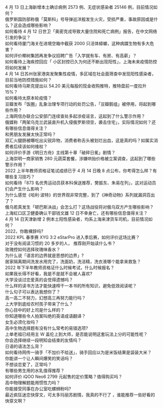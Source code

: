 4 月 13 日上海新增本土确诊病例 2573 例、无症状感染者 25146 例，目前情况如何？  
俄罗斯国防部称俄「莫斯科」号导弹巡洋舰发生火灾，受损严重，事故原因或是什么？这会造成哪些影响？  
如何看待 4 月 12 日世卫「奥密克戎导致大量住院和死亡病例」报告，在中文网络引发的争议？  
如何看待厦门海关在进境空箱中截获 2000 只活体蟑螂，这种病媒生物有多大危害？  
如何评价椰树集团再发争议招聘广告「入学就有车、有房、有高薪」？  
如何看待上海疾控回应「 小区封控已久为何还不断出现阳性」，上海未来疫情防控将如何发展？  
4 月 14 日苏州张家港突发聚集性疫情，多区域在社会面筛查中发现阳性感染者，目前当地防控措施如何？  
如何看待马斯克提出以 54.20 美元每股的现金收购推特，推特盘前一度拉升 15%？  
如何看待太原本轮疫情？  
豆瓣发布「饭圈」乱象治理专项行动的处罚公告，「豆瓣鹅组」被停用，将起到哪些作用？  
上海网信办联合公安部门连续查处多起涉疫谣言，这起到了什么警示作用？  
俄媒称「两架乌克兰武装直升机入侵俄罗斯领空，袭击住宅」，实际情况如何？还有哪些信息值得关注？  
和男朋友发展太快正常吗？  
双汇火腿肠被曝吃出尖锐异物，消费者称舌头被划烂出血，这是真的吗？如属实消费者后续该如何维权？  
如何评价手游《明日方舟》主线第十章「破碎日冕」剧情？  
上海崇明一商家销售 280 元蔬菜套餐，涉嫌哄抬价格被立案调查，这起到了哪些警示作用？  
2022 上半年教师资格证笔试成绩已于 4 月 14 日晚 8 点公布，你考得怎么样？有哪些复习技巧？  
如何看待「873 名优秀运动员获本科保送推荐，樊振东、朱易在列」，这对运动员们会产生什么影响？  
为什么感觉《哈利·波特》的世界观非常完整，到了《神奇动物》系列就漏洞百出了？  
俄乌若真发生「顿巴斯决战」会怎么打？这场战役将对俄乌双方产生哪些影响？  
上海虹口区卫健委确认干部钱文雄 12 日不幸身亡，还有哪些信息值得关注？  
4 月 14 日天津新增 2 例本土阳性感染者，均系上海来津货车司机，目前情况如何？  
2022，你敢裸辞吗?  
2022 KPL 春季赛 XYG 3:2 eStarPro 进入季后赛，如何评价这场比赛？  
对于没有阅读习惯的 20 多岁的人， 推荐刚开始读什么书？  
玫瑰控如何选择玫瑰味香水？  
为什么说「语言的边界就是思想的边界」?  
居家隔离期间洗发水用完了，洗面奶，洗洁精，洗衣液哪个能拿来救急？  
2022 年下半年教师资格证什么时候考试，什么时候报名？  
如果我长得不好看，我是不是就不会被人喜欢?  
大学没谈过恋爱真的会觉得遗憾吗？  
什么样的读书方法才能快速榨干一本书的所有知识，避免低效阅读呢？  
什么句子可以表达我想你了？  
高一高二不努力，幻想高三再努力能行吗？  
上大学到底给农村孩子带来了什么？  
你心目中的好上司是什么样的？  
你知道哪些令人拍案叫绝的英语成语翻译？  
女生必须化妆吗？  
高中生物选择题有没有什么常考的易错选项?  
上单老祖已经用主 W 盖伦上到大师，是否能说明这套玩法上分的可能性呢？  
你会选择继续一段明知会结束的友情吗？  
日语的语法怎么背？  
如何看待网传一骑手「不加价不给送」，骑手回应以为是米饭结果是袋装大米？  
你能讲一个让人瞬间爆笑的笑话吗？  
不想谈恋爱了，正常吗？  
有哪些男生用的水乳值得推荐？  
如何评价 iQOO Neo6 2799 元起售的定价策略？值得购买吗？  
高中物理解题能用惯性力吗？  
你能接受同事在办公室吃螺蛳粉吗?  
最近疯狂迷恋快穿文，可太多玛丽苏剧情，我真的不行了 ，谁能推荐一些好看的快穿文啊？  
